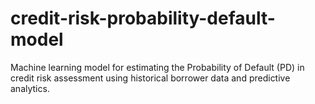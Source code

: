 # credit-risk-probability-default-model
Machine learning model for estimating the Probability of Default (PD) in credit risk assessment using historical borrower data and predictive analytics.
